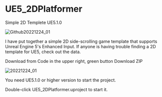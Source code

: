 # UE5_2DPlatformer
 Simple 2D Templete UE5.1.0
 
 ![Github20221224_01](https://user-images.githubusercontent.com/62424367/209427142-29786628-6e5c-4f27-8bbb-22de76b4faaa.gif)
 
 I have put together a simple 2D side-scrolling game template that supports Unreal Engine 5's Enhanced Input.
If anyone is having trouble finding a 2D template for UE5, check out the data.

Download from Code in the upper right, green button Download ZIP

![20221224_01](https://user-images.githubusercontent.com/62424367/209426308-4b3b6a5e-92ac-4915-a80a-a57bfcfe3e8c.jpg)

You need UE5.1.0 or higher version to start the project.

Double-click UE5_2DPlatformer.uproject to start it.
